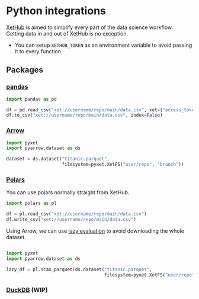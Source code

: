 # Python integrations

[XetHub](https://xethub.com) is aimed to simplify every part of the data science workflow.   
Getting data in and out of XetHub is no exception.

* You can setup `XETHUB_TOKEN` as an environment variable to avoid passing it to every function.

## Packages

### [pandas](https://pandas.pydata.org/)

```python
import pandas as pd

df = pd.read_csv("xet://username/repo/main/data.csv", xet={"access_token": "..."})
df.to_csv("xet://username/repo/main/data.csv", index=False)
```

### [Arrow](https://arrow.apache.org/)

```python
import pyxet
import pyarrow.dataset as ds

dataset = ds.dataset("titanic.parquet",
                     filesystem=pyxet.XetFS("user/repo", "branch"))
```

### [Polars](https://pola-rs.github.io/polars-book/user-guide/introduction.html)

You can use polars normally straight from XetHub.

```python
import polars as pl

df = pl.read_csv("xet://username/repo/main/data.csv")
df.write_csv("xet://username/repo/main/data.csv")
```

Using Arrow, we can use [lazy evaluation](https://pola-rs.github.io/polars-book/user-guide/lazy-api/intro.html) to avoid
downloading the whole dataset.

```python

import pyxet
import pyarrow.dataset as ds

lazy_df = pl.scan_parquet(ds.dataset("titanic.parquet",
                                     filesystem=pyxet.XetFS("user/repo", "branch")))
``` 

### [DuckDB](https://duckdb.org) (WIP)
